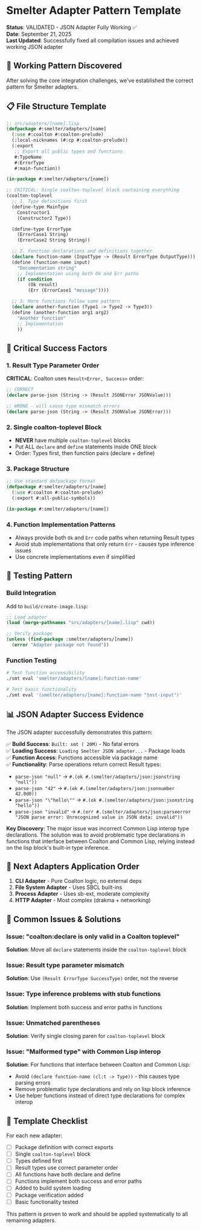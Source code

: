 # Smelter Adapter Pattern Template

**Status**: VALIDATED - JSON Adapter Fully Working ✅  
**Date**: September 21, 2025  
**Last Updated**: Successfully fixed all compilation issues and achieved working JSON adapter

## 🎯 Working Pattern Discovered

After solving the core integration challenges, we've established the correct pattern for Smelter adapters.

## 📋 File Structure Template

```lisp
;; src/adapters/[name].lisp
(defpackage #:smelter/adapters/[name]
  (:use #:coalton #:coalton-prelude)
  (:local-nicknames (#:cp #:coalton-prelude))
  (:export 
   ;; Export all public types and functions
   #:TypeName
   #:ErrorType
   #:main-function))

(in-package #:smelter/adapters/[name])

;; CRITICAL: Single coalton-toplevel block containing everything
(coalton-toplevel
  ;; 1. Type definitions first
  (define-type MainType
    Constructor1
    (Constructor2 Type))

  (define-type ErrorType
    (ErrorCase1 String)
    (ErrorCase2 String String))

  ;; 2. Function declarations and definitions together
  (declare function-name (InputType -> (Result ErrorType OutputType)))
  (define (function-name input)
    "Documentation string"
    ;; Implementation using both Ok and Err paths
    (if condition
        (Ok result)
        (Err (ErrorCase1 "message"))))

  ;; 3. More functions follow same pattern
  (declare another-function (Type1 -> Type2 -> Type3))
  (define (another-function arg1 arg2)
    "Another function"
    ;; Implementation
    ))
```

## 🔑 Critical Success Factors

### 1. Result Type Parameter Order
**CRITICAL**: Coalton uses `Result<Error, Success>` order:
```lisp
;; CORRECT
(declare parse-json (String -> (Result JSONError JSONValue)))

;; WRONG - will cause type mismatch errors
(declare parse-json (String -> (Result JSONValue JSONError)))
```

### 2. Single coalton-toplevel Block
- **NEVER** have multiple `coalton-toplevel` blocks
- Put ALL `declare` and `define` statements inside ONE block
- Order: Types first, then function pairs (declare + define)

### 3. Package Structure
```lisp
;; Use standard defpackage format
(defpackage #:smelter/adapters/[name]
  (:use #:coalton #:coalton-prelude)
  (:export #:all-public-symbols))

(in-package #:smelter/adapters/[name])
```

### 4. Function Implementation Patterns
- Always provide both `Ok` and `Err` code paths when returning Result types
- Avoid stub implementations that only return `Err` - causes type inference issues
- Use concrete implementations even if simplified

## 🧪 Testing Pattern

### Build Integration
Add to `build/create-image.lisp`:
```lisp
;; Load adapter
(load (merge-pathnames "src/adapters/[name].lisp" cwd))

;; Verify package
(unless (find-package :smelter/adapters/[name])
  (error "Adapter package not found"))
```

### Function Testing
```bash
# Test function accessibility
./smt eval 'smelter/adapters/[name]:function-name'

# Test basic functionality
./smt eval '(smelter/adapters/[name]:function-name "test-input")'
```

## 📊 JSON Adapter Success Evidence

The JSON adapter successfully demonstrates this pattern:

✅ **Build Success**: `Built: smt ( 20M)` - No fatal errors  
✅ **Loading Success**: `Loading Smelter JSON adapter...` - Package loads  
✅ **Function Access**: Functions accessible via package name  
✅ **Functionality**: Parse operations return correct Result types:
- `parse-json "null"` → `#.(ok #.(smelter/adapters/json:jsonstring "null"))`
- `parse-json "42"` → `#.(ok #.(smelter/adapters/json:jsonnumber 42.0d0))`  
- `parse-json "\"hello\""` → `#.(ok #.(smelter/adapters/json:jsonstring "hello"))`
- `parse-json "invalid"` → `#.(err #.(smelter/adapters/json:parseerror "JSON parse error: Unrecognized value in JSON data: invalid"))`

**Key Discovery**: The major issue was incorrect Common Lisp interop type declarations. The solution was to avoid problematic type declarations in functions that interface between Coalton and Common Lisp, relying instead on the lisp block's built-in type inference.

## 🚀 Next Adapters Application Order

1. **CLI Adapter** - Pure Coalton logic, no external deps
2. **File System Adapter** - Uses SBCL built-ins
3. **Process Adapter** - Uses sb-ext, moderate complexity  
4. **HTTP Adapter** - Most complex (drakma + networking)

## 🔧 Common Issues & Solutions

### Issue: "coalton:declare is only valid in a Coalton toplevel"
**Solution**: Move all `declare` statements inside the `coalton-toplevel` block

### Issue: Result type parameter mismatch  
**Solution**: Use `(Result ErrorType SuccessType)` order, not the reverse

### Issue: Type inference problems with stub functions
**Solution**: Implement both success and error paths in functions

### Issue: Unmatched parentheses
**Solution**: Verify single closing paren for `coalton-toplevel` block

### Issue: "Malformed type" with Common Lisp interop
**Solution**: For functions that interface between Coalton and Common Lisp:
- Avoid `(declare function-name (cl:t -> Type))` - this causes type parsing errors
- Remove problematic type declarations and rely on lisp block inference
- Use helper functions instead of direct type declarations for complex interop

## 📝 Template Checklist

For each new adapter:
- [ ] Package definition with correct exports
- [ ] Single `coalton-toplevel` block
- [ ] Types defined first
- [ ] Result types use correct parameter order  
- [ ] All functions have both declare and define
- [ ] Functions implement both success and error paths
- [ ] Added to build system loading
- [ ] Package verification added
- [ ] Basic functionality tested

This pattern is proven to work and should be applied systematically to all remaining adapters.